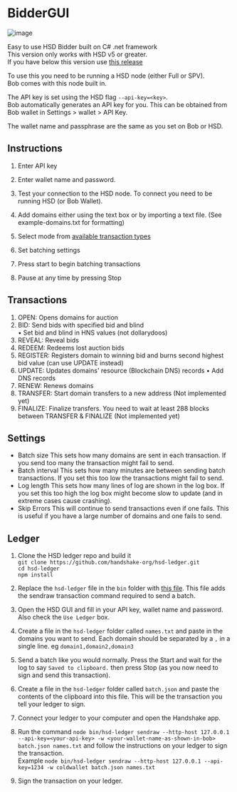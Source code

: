 # BidderGUI
![image](https://github.com/Nathanwoodburn/HSDBidderGUI/blob/master/ledgerscreenshot.png)

Easy to use HSD Bidder built on C# .net framework  
This version only works with HSD v5 or greater.  
If you have below this version use [this release](https://github.com/Nathanwoodburn/HSDBidderGUI/releases/tag/1.1.0.0)

To use this you need to be running a HSD node (either Full or SPV).  
Bob comes with this node built in.

The API key is set using the HSD flag `--api-key=<key>`.  
Bob automatically generates an API key for you. This can be obtained from Bob wallet in Settings > wallet > API Key.

The wallet name and passphrase are the same as you set on Bob or HSD.

## Instructions
1. Enter API key
2. Enter wallet name and password.
3. Test your connection to the HSD node. To connect you need to be running HSD (or Bob Wallet).
4. Add domains either using the text box or by importing a text file. (See example-domains.txt for formatting)
5. Select mode from [available transaction types](#transactions)
   
6. Set batching settings
7. Press start to begin batching transactions
8. Pause at any time by pressing Stop


## Transactions
1. OPEN: Opens domains for auction
2. BID: Send bids with specified bid and blind  
     • Set bid and blind in HNS values (not dollarydoos)
3. REVEAL: Reveal bids
4. REDEEM: Redeems lost auction bids
5. REGISTER: Registers domain to winning bid and burns second highest bid value (can use UPDATE instead)
6. UPDATE: Updates domains' resource (Blockchain DNS) records
     • Add DNS records
7. RENEW: Renews domains
8. TRANSFER: Start domain transfers to a new address (Not implemented yet)
9.  FINALIZE: Finalize transfers. You need to wait at least 288 blocks between TRANSFER & FINALIZE (Not implemented yet)

## Settings
- Batch size
This sets how many domains are sent in each transaction. If you send too many the transaction might fail to send.
- Batch interval
This sets how many minutes are between sending batch transactions. If you set this too low the transactions might fail to send.
- Log length
This sets how many lines of log are shown in the log box. If you set this too high the log box might become slow to update (and in extreme cases cause crashing).
- Skip Errors
This will continue to send transactions even if one fails. This is useful if you have a large number of domains and one fails to send.

## Ledger
1. Clone the HSD ledger repo and build it  
`git clone https://github.com/handshake-org/hsd-ledger.git`  
`cd hsd-ledger`  
`npm install`

2. Replace the `hsd-ledger` file in the `bin` folder with [this file](hsd-ledger). This file adds the sendraw transaction command required to send a batch.
3. Open the HSD GUI and fill in your API key, wallet name and password. Also check the `Use Ledger` box.
4. Create a file in the `hsd-ledger` folder called `names.txt` and paste in the domains you want to send. Each domain should be separated by a `,` in a single line. eg `domain1,domain2,domain3`
5. Send a batch like you would normally. Press the Start and wait for the log to say `Saved to clipboard.` then press Stop (as you now need to sign and send this transaction).
6. Create a file in the `hsd-ledger` folder called `batch.json` and paste the contents of the clipboard into this file. This will be the transaction you tell your ledger to sign.
7. Connect your ledger to your computer and open the Handshake app.
8. Run the command `node bin/hsd-ledger sendraw --http-host 127.0.0.1 --api-key=<your-api-key> -w <your-wallet-name-as-shown-in-bob> batch.json names.txt` and follow the instructions on your ledger to sign the transaction.  
Example `node bin/hsd-ledger sendraw --http-host 127.0.0.1 --api-key=1234 -w coldwallet batch.json names.txt`
9. Sign the transaction on your ledger.